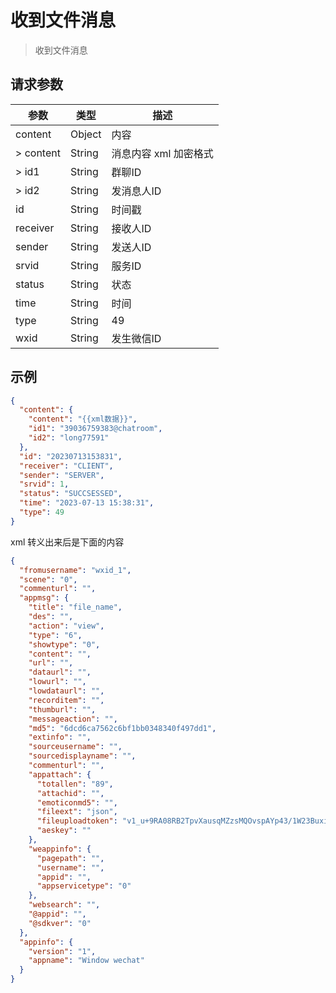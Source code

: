# 收到文件消息

> 收到文件消息

## 请求参数

| 参数        | 类型     | 描述            | 
|-----------|--------|---------------|
| content	  | Object | 内容            |
| > content | String | 消息内容 xml 加密格式 |
| > id1     | String | 群聊ID          |
| > id2     | String | 发消息人ID        |
| id        | String | 时间戳           |
| receiver  | String | 接收人ID         |
| sender    | String | 发送人ID         |
| srvid     | String | 服务ID          |
| status    | String | 状态            |
| time      | String | 时间            |
| type      | String | 49            |
| wxid      | String | 发生微信ID        |

## 示例

```json
{
  "content": {
    "content": "{{xml数据}}",
    "id1": "39036759383@chatroom",
    "id2": "long77591"
  },
  "id": "20230713153831",
  "receiver": "CLIENT",
  "sender": "SERVER",
  "srvid": 1,
  "status": "SUCCSESSED",
  "time": "2023-07-13 15:38:31",
  "type": 49
}
```

xml 转义出来后是下面的内容

```json
{
  "fromusername": "wxid_1",
  "scene": "0",
  "commenturl": "",
  "appmsg": {
    "title": "file_name",
    "des": "",
    "action": "view",
    "type": "6",
    "showtype": "0",
    "content": "",
    "url": "",
    "dataurl": "",
    "lowurl": "",
    "lowdataurl": "",
    "recorditem": "",
    "thumburl": "",
    "messageaction": "",
    "md5": "6dcd6ca7562c6bf1bb0348340f497dd1",
    "extinfo": "",
    "sourceusername": "",
    "sourcedisplayname": "",
    "commenturl": "",
    "appattach": {
      "totallen": "89",
      "attachid": "",
      "emoticonmd5": "",
      "fileext": "json",
      "fileuploadtoken": "v1_u+9RA08RB2TpvXausqMZzsMQOvspAYp43/1W23BuxiSf/GJuuLROjh/+KSjkrbt6tyVFTlWGitlia5c7bmP6DEMiV1q134F9Heg1o238LNJZmcrJTrQ3t26v3dTexpP4npU4UnXC7ik1KVDqi1df8e5JeZJadF8rC9IGMxCz84fpYK64EmtEEirINMjSRmfx07DCoLZymA==",
      "aeskey": ""
    },
    "weappinfo": {
      "pagepath": "",
      "username": "",
      "appid": "",
      "appservicetype": "0"
    },
    "websearch": "",
    "@appid": "",
    "@sdkver": "0"
  },
  "appinfo": {
    "version": "1",
    "appname": "Window wechat"
  }
}
```
